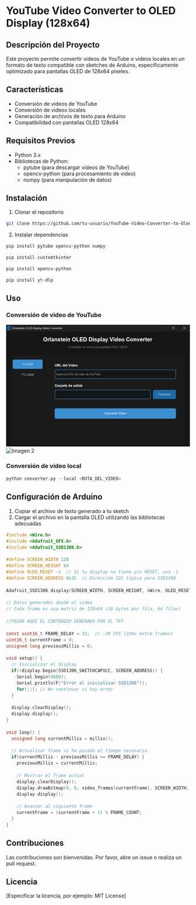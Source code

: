 # YouTube Video Converter to OLED Display (128x64)

## Descripción del Proyecto
Este proyecto permite convertir videos de YouTube o videos locales en un formato de texto compatible con sketches de Arduino, específicamente optimizado para pantallas OLED de 128x64 píxeles.

## Características
- Conversión de videos de YouTube
- Conversión de videos locales
- Generación de archivos de texto para Arduino
- Compatibilidad con pantallas OLED 128x64

## Requisitos Previos
- Python 3.x
- Bibliotecas de Python:
  - pytube (para descargar videos de YouTube)
  - opencv-python (para procesamiento de video)
  - numpy (para manipulación de datos)

## Instalación
1. Clonar el repositorio
```bash
git clone https://github.com/tu-usuario/YouTube-Video-Converter-to-Oled-Display-128-x-64.git
```

2. Instalar dependencias
```bash
pip install pytube opencv-python numpy
```
```bash
pip install customtkinter
```
```bash
pip install opencv-python
```
```bash
pip install yt-dlp
```

## Uso
### Conversión de video de YouTube
![Imagen 1](InterfazYoutube.png)
![Imagen 2](InterfazVideoLocal.jpg)


### Conversión de video local
```python
python converter.py --local <RUTA_DEL_VIDEO>
```

## Configuración de Arduino
1. Copiar el archivo de texto generado a tu sketch
2. Cargar el archivo en la pantalla OLED utilizando las bibliotecas adecuadas
```c
#include <Wire.h>
#include <Adafruit_GFX.h>
#include <Adafruit_SSD1306.h>

#define SCREEN_WIDTH 128
#define SCREEN_HEIGHT 64
#define OLED_RESET -1  // Si tu display no tiene pin RESET, usa -1
#define SCREEN_ADDRESS 0x3C  // Dirección I2C típica para SSD1306

Adafruit_SSD1306 display(SCREEN_WIDTH, SCREEN_HEIGHT, &Wire, OLED_RESET);

// Datos generados desde el video
// Cada frame es una matriz de 128x64 (16 bytes por fila, 64 filas)

//PEGAR AQUI EL CONTENIDO GENERADO POR EL TXT

const uint16_t FRAME_DELAY = 33;  // ~30 FPS (33ms entre frames)
uint16_t currentFrame = 0;
unsigned long previousMillis = 0;

void setup() {
  // Inicializar el display
  if(!display.begin(SSD1306_SWITCHCAPVCC, SCREEN_ADDRESS)) {
    Serial.begin(9600);
    Serial.println(F("Error al inicializar SSD1306"));
    for(;;); // No continuar si hay error
  }
  
  display.clearDisplay();
  display.display();
}

void loop() {
  unsigned long currentMillis = millis();
  
  // Actualizar frame si ha pasado el tiempo necesario
  if(currentMillis - previousMillis >= FRAME_DELAY) {
    previousMillis = currentMillis;
    
    // Mostrar el frame actual
    display.clearDisplay();
    display.drawBitmap(0, 0, video_frames[currentFrame], SCREEN_WIDTH, SCREEN_HEIGHT, WHITE);
    display.display();
    
    // Avanzar al siguiente frame
    currentFrame = (currentFrame + 1) % FRAME_COUNT;
  }
}
```

## Contribuciones
Las contribuciones son bienvenidas. Por favor, abre un issue o realiza un pull request.

## Licencia
[Especificar la licencia, por ejemplo: MIT License]

